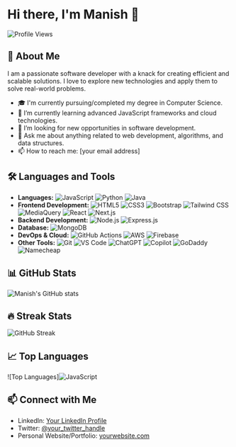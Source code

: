# Hi there, I'm Manish 👋

![Profile Views](https://komarev.com/ghpvc/?username=Dev-Manish-stack&color=blue)

## 🚀 About Me
I am a passionate software developer with a knack for creating efficient and scalable solutions. I love to explore new technologies and apply them to solve real-world problems. 

- 🎓 I'm currently pursuing/completed my degree in Computer Science.
- 🌱 I’m currently learning advanced JavaScript frameworks and cloud technologies.
- 💼 I’m looking for new opportunities in software development.
- 💬 Ask me about anything related to web development, algorithms, and data structures.
- 📫 How to reach me: [your email address]

## 🛠️ Languages and Tools
- **Languages:** ![JavaScript](https://img.shields.io/badge/-JavaScript-000?&logo=JavaScript) ![Python](https://img.shields.io/badge/-Python-000?&logo=Python) ![Java](https://img.shields.io/badge/-Java-000?&logo=Java)
- **Frontend Development:** ![HTML5](https://img.shields.io/badge/-HTML5-000?&logo=HTML5) ![CSS3](https://img.shields.io/badge/-CSS3-000?&logo=CSS3&logoColor=1572B6) ![Bootstrap](https://img.shields.io/badge/-Bootstrap-000?&logo=Bootstrap) ![Tailwind CSS](https://img.shields.io/badge/-Tailwind%20CSS-000?&logo=Tailwind%20CSS) ![MediaQuery](https://img.shields.io/badge/-MediaQuery-000) ![React](https://img.shields.io/badge/-React-000?&logo=React) ![Next.js](https://img.shields.io/badge/-Next.js-000?&logo=Next.js)
- **Backend Development:** ![Node.js](https://img.shields.io/badge/-Node.js-000?&logo=node.js) ![Express.js](https://img.shields.io/badge/-Express.js-000?&logo=express)
- **Database:** ![MongoDB](https://img.shields.io/badge/-MongoDB-000?&logo=MongoDB)
- **DevOps & Cloud:** ![GitHub Actions](https://img.shields.io/badge/-GitHub%20Actions-000?&logo=github-actions&logoColor=2088FF) ![AWS](https://img.shields.io/badge/-AWS-000?&logo=Amazon-AWS) ![Firebase](https://img.shields.io/badge/-Firebase-000?&logo=Firebase)
- **Other Tools:** ![Git](https://img.shields.io/badge/-Git-000?&logo=git) ![VS Code](https://img.shields.io/badge/-VS%20Code-000?&logo=visual-studio-code&logoColor=007ACC) ![ChatGPT](https://img.shields.io/badge/-ChatGPT-000) ![Copilot](https://img.shields.io/badge/-Copilot-000) ![GoDaddy](https://img.shields.io/badge/-GoDaddy-000?&logo=GoDaddy) ![Namecheap](https://img.shields.io/badge/-Namecheap-000?&logo=Namecheap)

## 📊 GitHub Stats
![Manish's GitHub stats](https://github-readme-stats.vercel.app/api?username=Dev-Manish-stack&show_icons=true&theme=radical)

## 🔥 Streak Stats
![GitHub Streak](https://github-readme-streak-stats.herokuapp.com/?user=Dev-Manish-stack&theme=radical)

## 📈 Top Languages
![Top Languages]![JavaScript](https://img.shields.io/badge/-JavaScript-000?&logo=JavaScript)

## 📫 Connect with Me
- LinkedIn: [Your LinkedIn Profile](https://www.linkedin.com/in/manish-choudhary-65a62b343/)
- Twitter: [@your_twitter_handle](https://twitter.com/your_twitter_handle)
- Personal Website/Portfolio: [yourwebsite.com](https://yourwebsite.com)
